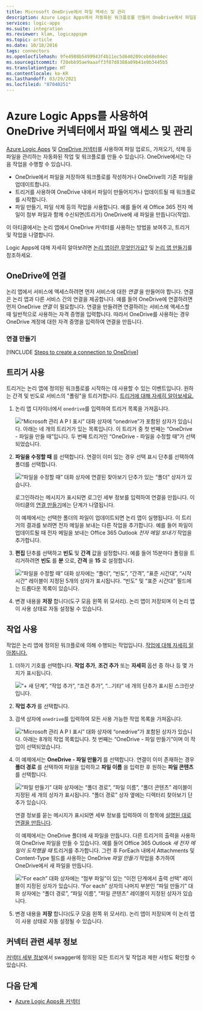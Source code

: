 ```yaml
---
title: Microsoft OneDrive에서 파일 액세스 및 관리
description: Azure Logic Apps에서 자동화된 워크플로를 만들어 OneDrive에서 파일을 업로드하고 관리합니다.
services: logic-apps
ms.suite: integration
ms.reviewer: klam, logicappspm
ms.topic: article
ms.date: 10/18/2016
tags: connectors
ms.openlocfilehash: 9fe4988b5499943f4b11ec5d640209ceb68e84ec
ms.sourcegitcommit: f28ebb95ae9aaaff3f87d8388a09b41e0b3445b5
ms.translationtype: HT
ms.contentlocale: ko-KR
ms.lasthandoff: 03/29/2021
ms.locfileid: "87040251"
---
```

# <a name="access-and-manage-files-in-onedrive-connector-by-using-azure-logic-apps"></a>Azure Logic Apps를 사용하여 OneDrive 커넥터에서 파일 액세스 및 관리

[Azure Logic Apps](../logic-apps/logic-apps-overview.md) 및 [OneDrive 커넥터](/connectors/onedriveconnector/)를 사용하여 파일 업로드, 가져오기, 삭제 등 파일을 관리하는 자동화된 작업 및 워크플로를 만들 수 있습니다. OneDrive에서는 다음 작업을 수행할 수 있습니다.

* OneDrive에서 파일을 저장하여 워크플로를 작성하거나 OneDrive의 기존 파일을 업데이트합니다. 
* 트리거를 사용하여 OneDrive 내에서 파일이 만들어지거나 업데이트될 때 워크플로를 시작합니다.
* 파일 만들기, 파일 삭제 등의 작업을 사용합니다. 예를 들어 새 Office 365 전자 메일이 첨부 파일과 함께 수신되면(트리거) OneDrive에 새 파일을 만듭니다(작업).

이 아티클에서는 논리 앱에서 OneDrive 커넥터를 사용하는 방법을 보여주고, 트리거 및 작업을 나열합니다.

Logic Apps에 대해 자세히 알아보려면 [논리 앱이란 무엇인가요?](../logic-apps/logic-apps-overview.md) 및 [논리 앱 만들기](../logic-apps/quickstart-create-first-logic-app-workflow.md)를 참조하세요.

## <a name="connect-to-onedrive"></a>OneDrive에 연결

논리 앱에서 서비스에 액세스하려면 먼저 서비스에 대한 *연결* 을 만들어야 합니다. 연결은 논리 앱과 다른 서비스 간의 연결을 제공합니다. 예를 들어 OneDrive에 연결하려면 먼저 OneDrive *연결* 이 필요합니다. 연결을 만들려면 연결하려는 서비스에 액세스할 때 일반적으로 사용하는 자격 증명을 입력합니다. 따라서 OneDrive를 사용하는 경우 OneDrive 계정에 대한 자격 증명을 입력하여 연결을 만듭니다.

### <a name="create-the-connection"></a>연결 만들기

[!INCLUDE [Steps to create a connection to OneDrive](../../includes/connectors-create-api-onedrive.md)]

## <a name="use-a-trigger"></a>트리거 사용

트리거는 논리 앱에 정의된 워크플로를 시작하는 데 사용할 수 있는 이벤트입니다. 원하는 간격 및 빈도로 서비스의 "폴링"을 트리거합니다. [트리거에 대해 자세히 알아보세요.](../logic-apps/logic-apps-overview.md#logic-app-concepts)

1. 논리 앱 디자이너에서 `onedrive`를 입력하여 트리거 목록을 가져옵니다.  

   ![“Microsoft 관리 A P I 표시” 대화 상자에 “onedrive”가 포함된 상자가 있습니다. 아래는 네 개의 트리거가 있는 목록입니다. 이 트리거 중 첫 번째는 “OneDrive - 파일을 만들 때”입니다. 두 번째 트리거인 “OneDrive - 파일을 수정할 때”가 선택되었습니다.](./media/connectors-create-api-onedrive/onedrive-1.png)

2. **파일을 수정할 때** 를 선택합니다. 연결이 이미 있는 경우 선택 표시 단추를 선택하여 폴더를 선택합니다.

   ![“파일을 수정할 때” 대화 상자에 연결된 찾아보기 단추가 있는 “폴더” 상자가 있습니다.](./media/connectors-create-api-onedrive/sample-folder.png)

   로그인하라는 메시지가 표시되면 로그인 세부 정보를 입력하여 연결을 만듭니다. 이 아티클의 [연결 만들기](connectors-create-api-onedrive.md#create-the-connection)에는 단계가 나열됩니다.

   이 예제에서는 선택한 폴더의 파일이 업데이트되면 논리 앱이 실행됩니다. 이 트리거의 결과를 보려면 전자 메일을 보내는 다른 작업을 추가합니다. 예를 들어 파일이 업데이트될 때 전자 메일을 보내는 Office 365 Outlook *전자 메일 보내기* 작업을 추가합니다.

3. **편집** 단추를 선택하고 **빈도** 및 **간격** 값을 설정합니다. 예를 들어 15분마다 폴링을 트리거하려면 **빈도** 를 **분** 으로, **간격** 을 **15** 로 설정합니다. 

   ![“파일을 수정할 때” 대화 상자에는 “폴더”, “빈도”, “간격”, “표준 시간대”, “시작 시간” 레이블이 지정된 5개의 상자가 표시됩니다. “빈도” 및 “표준 시간대” 필드에는 드롭다운 목록이 있습니다.](./media/connectors-create-api-onedrive/trigger-properties.png)

4. 변경 내용을 **저장** 합니다(도구 모음 왼쪽 위 모서리). 논리 앱이 저장되며 이 논리 앱이 사용 상태로 자동 설정될 수 있습니다.

## <a name="use-an-action"></a>작업 사용

작업은 논리 앱에 정의된 워크플로에 의해 수행되는 작업입니다. [작업에 대해 자세히 알아봅니다.](../logic-apps/logic-apps-overview.md#logic-app-concepts)

1. 더하기 기호를 선택합니다. **작업 추가**, **조건 추가** 또는 **자세히** 옵션 중 하나 등 몇 가지가 표시됩니다.

   ![“+ 새 단계”, “작업 추가”, “조건 추가”, “...기타” 네 개의 단추가 표시된 스크린샷입니다.](./media/connectors-create-api-onedrive/add-action.png)

2. **작업 추가** 를 선택합니다.

3. 검색 상자에 `onedrive`를 입력하여 모든 사용 가능한 작업 목록을 가져옵니다.

   ![“Microsoft 관리 A P I 표시” 대화 상자에 “onedrive”가 포함된 상자가 있습니다. 아래는 8개의 작업 목록입니다. 첫 번째는 “OneDrive - 파일 만들기”이며 이 작업이 선택되었습니다.](./media/connectors-create-api-onedrive/onedrive-actions.png) 

4. 이 예제에서는 **OneDrive - 파일 만들기** 를 선택합니다. 연결이 이미 존재하는 경우 **폴더 경로** 를 선택하여 파일을 입력하고 **파일 이름** 을 입력한 후 원하는 **파일 콘텐츠** 를 선택합니다.  

   ![“파일 만들기” 대화 상자에는 “폴더 경로”, “파일 이름”, “폴더 콘텐츠” 레이블이 지정된 세 개의 상자가 표시됩니다. “폴더 경로” 상자 옆에는 디렉터리 찾아보기 단추가 있습니다.](./media/connectors-create-api-onedrive/sample-action.png)

   연결 정보를 묻는 메시지가 표시되면 세부 정보를 입력하여 이 항목에 [설명된 대로 연결을 만듭니다](#create-the-connection).

   이 예제에서는 OneDrive 폴더에 새 파일을 만듭니다. 다른 트리거의 출력을 사용하여 OneDrive 파일을 만들 수 있습니다. 예를 들어 Office 365 Outlook *새 전자 메일이 도착했을 때* 트리거를 추가합니다. 그런 후 ForEach 내에서 Attachments 및 Content-Type 필드를 사용하는 OneDrive *파일 만들기* 작업을 추가하여 OneDrive에서 새 파일을 만듭니다.

   ![“For each” 대화 상자에는 “첨부 파일”이 있는 “이전 단계에서 출력 선택” 레이블이 지정된 상자가 있습니다. “For each” 상자의 나머지 부분인 “파일 만들기” 대화 상자에는 “폴더 경로”, “파일 이름”, “파일 콘텐츠” 레이블이 지정된 상자가 있습니다. ](./media/connectors-create-api-onedrive/foreach-action.png)

5. 변경 내용을 **저장** 합니다(도구 모음 왼쪽 위 모서리). 논리 앱이 저장되며 이 논리 앱이 사용 상태로 자동 설정될 수 있습니다.

## <a name="connector-specific-details"></a>커넥터 관련 세부 정보

[커넥터 세부 정보](/connectors/onedriveconnector/)에서 swagger에 정의된 모든 트리거 및 작업과 제한 사항도 확인할 수 있습니다.

## <a name="next-steps"></a>다음 단계

* [Azure Logic Apps용 커넥터](apis-list.md)